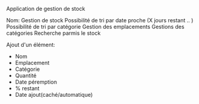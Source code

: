 Application de gestion de stock

Nom: Gestion de stock
Possibilité de tri par date proche (X jours restant .. )
Possibilité de tri par catégorie
Gestion des emplacements
Gestions des catégories
Recherche parmis le stock

Ajout d'un élément:

- Nom
- Emplacement
- Catégorie
- Quantité
- Date péremption
- % restant
- Date ajout(caché/automatique)

